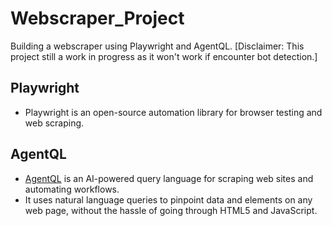 # Webscraper_Project
Building a webscraper using Playwright and AgentQL.
[Disclaimer: This project still a work in progress as it won't work if encounter bot detection.]

## Playwright
- Playwright is an open-source automation library for browser testing and web scraping.

## AgentQL
- [AgentQL](https://github.com/tinyfish-io/agentql) is an AI-powered query language for scraping web sites and automating workflows.
- It uses natural language queries to pinpoint data and elements on any web page, without the hassle of going through HTML5 and JavaScript.
 
